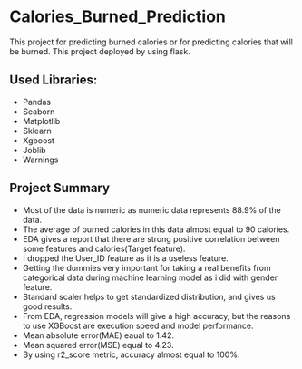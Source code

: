 # Calories_Burned_Prediction
This project for predicting burned calories or for predicting calories that will be burned. This project deployed by using flask.
## Used Libraries:
- Pandas
- Seaborn
- Matplotlib
- Sklearn
- Xgboost
- Joblib
- Warnings
## Project Summary
- Most of the data is numeric as numeric data represents 88.9% of the data.
- The average of burned calories in this data almost equal to 90 calories.
- EDA gives a report that there are strong positive correlation between some features and calories(Target feature).
- I dropped the User_ID feature as it is a useless feature.
- Getting the dummies very important for taking a real benefits from categorical data during machine learning model as i did with gender feature.
- Standard scaler helps to get standardized distribution, and gives us good results.
- From EDA, regression models will give a high accuracy, but the reasons to use XGBoost are execution speed and model performance.
- Mean absolute error(MAE) eaual to 1.42.
- Mean squared error(MSE) equal to 4.23.
- By using r2_score metric, accuracy almost equal to 100%.
